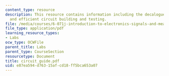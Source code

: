 ```yaml
---
content_type: resource
description: This resource contains information including the decalogue for effective
  and efficient circuit building and testing.
file: /media/courses/6-071j-introduction-to-electronics-signals-and-measurement-spring-2006/e87ea594d76315afcd18ff5bca653a07_circuit_guide.pdf
file_type: application/pdf
learning_resource_types:
- Labs
ocw_type: OCWFile
parent_title: Labs
parent_type: CourseSection
resourcetype: Document
title: circuit_guide.pdf
uid: e87ea594-d763-15af-cd18-ff5bca653a07
---
```

